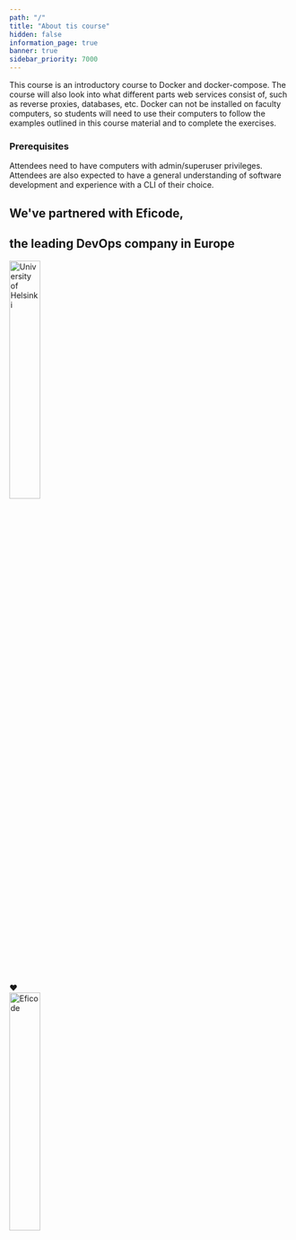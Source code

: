 ```yaml
---
path: "/"
title: "About tis course"
hidden: false
information_page: true
banner: true
sidebar_priority: 7000
---
```


This course is an introductory course to Docker and docker-compose. The course will also look into what different parts web services consist of, such as reverse proxies, databases, etc. Docker can not be installed on faculty computers, so students will need to use their computers to follow the examples outlined in this course material and to complete the exercises.

### Prerequisites

Attendees need to have computers with admin/superuser privileges. Attendees are also expected to have a general understanding of software development and experience with a CLI of their choice.

## We've partnered with Eficode,
## the leading DevOps company in Europe

<img style="width: 33%;" src="./img/hy_logo.svg" alt="University of Helsinki">
<div class="heart-container"> <span class="heart-pulse"> &#10084 </span> </div>
<img style="width: 33%;" src="./img/eficode_logo_black.svg" alt="Eficode">
